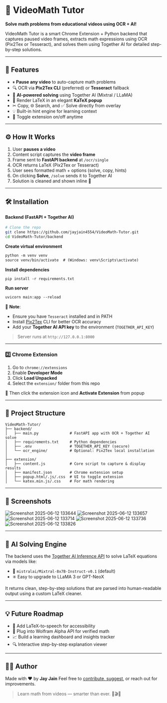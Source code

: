
# 🎥 VideoMath Tutor

**Solve math problems from educational videos using OCR + AI!**

VideoMath Tutor is a smart Chrome Extension + Python backend that captures paused video frames, extracts math expressions using OCR (Pix2Tex or Tesseract), and solves them using Together AI for detailed step-by-step solutions.

---

## 🚀 Features

- ⏸ **Pause any video** to auto-capture math problems
- 🔍 OCR via **Pix2Tex CLI** (preferred) or **Tesseract** fallback
- 🧠 **AI-powered solving** using Together AI (Mixtral / LLaMA)
- 🧾 Render LaTeX in an elegant **KaTeX popup**
- ✂ Copy, 🌐 Search, and ✅ Solve directly from overlay
- 💡 Built-in hint engine for learning context
- 🧲 Toggle extension on/off anytime

---

## ⚙ How It Works

1. User **pauses a video**
2. Content script captures the **video frame**
3. Frame sent to **FastAPI backend** at `/ocr/single`
4. OCR returns LaTeX (Pix2Tex or Tesseract)
5. User sees formatted math + options (solve, copy, hints)
6. On clicking **Solve**, `/solve` sends it to Together AI
7. Solution is cleaned and shown inline 🎯

---


## 🛠 Installation

#### Backend (FastAPI + Together AI)

```bash
# Clone the repo
git clone https://github.com/jayjain4554/VideoMath-Tutor.git
cd VideoMath-Tutor/backend
````

**Create virtual environment**
````markdown
python -m venv venv
source venv/bin/activate  # (Windows: venv\Scripts\activate)
````

**Install dependencies**
````markdown
pip install -r requirements.txt
````

**Run server**
````markdown
uvicorn main:app --reload
````

🧠 **Note**:

* Ensure you have `Tesseract` installed and in PATH
* Install [Pix2Tex](https://github.com/lukas-blecher/LaTeX-OCR) CLI for better OCR accuracy
* Add your **Together AI API key** to the environment (`TOGETHER_API_KEY`)

> Server runs at `http://127.0.0.1:8000`

---

### 2️⃣ Chrome Extension

1. Go to `chrome://extensions`
2. Enable **Developer Mode**
3. Click **Load Unpacked**
4. Select the `extension/` folder from this repo

📌 Then click the extension icon and **Activate Extension** from popup

---

## 📂 Project Structure

```
VideoMath-Tutor/
├── backend/
│   ├── main.py              # FastAPI app with OCR + Together AI solve
│   ├── requirements.txt     # Python dependencies
│   ├── .env                 # TOGETHER_API_KEY (secure)
│   └── ocr_engine/          # Optional: Pix2Tex local installation
│
├── extension/
│   ├── content.js           # Core script to capture & display results
│   ├── manifest.json        # Chrome extension setup
│   ├── popup.html/.js/.css  # UI to toggle extension
│   └── katex.min.js/.css    # For math rendering
```

---

## 📸 Screenshots

![Screenshot 2025-06-12 133644](https://github.com/user-attachments/assets/af2914fd-442f-4390-a626-d1ef9831fbc3)
![Screenshot 2025-06-12 133657](https://github.com/user-attachments/assets/e88061cf-1090-442d-9b1f-05841203577e)
![Screenshot 2025-06-12 133714](https://github.com/user-attachments/assets/923f3d79-6af2-490b-b551-dda30c5de2b6)
![Screenshot 2025-06-12 133736](https://github.com/user-attachments/assets/4533cd5a-93aa-4ba0-9db3-63fa41a9ff84)
![Screenshot 2025-06-12 133826](https://github.com/user-attachments/assets/8e1a6fdc-1d7c-4c62-9b95-87e2b60f126b)

---

## 🧠 AI Solving Engine

The backend uses the [Together AI Inference API](https://api.together.ai/models) to solve LaTeX equations via models like:

* 🔸 `mistralai/Mixtral-8x7B-Instruct-v0.1` (default)
* ✳️ Easy to upgrade to LLaMA 3 or GPT-NeoX

It returns clean, step-by-step solutions that are parsed into human-readable output using a custom LaTeX cleaner.

---

## 💡 Future Roadmap

* 📢 Add LaTeX-to-speech for accessibility
* 🤖 Plug into Wolfram Alpha API for verified math
* 📈 Build a learning dashboard and insights tracker
* 🔍 Interactive step-by-step explanation viewer

---

## 👨‍💻 Author

Made with ❤️ by **Jay Jain**
Feel free to [contribute, suggest](https://github.com/jayjain4554/VideoMath-Tutor), or reach out for improvements.

> Learn math from videos — smarter than ever. 🧠🎬➕
